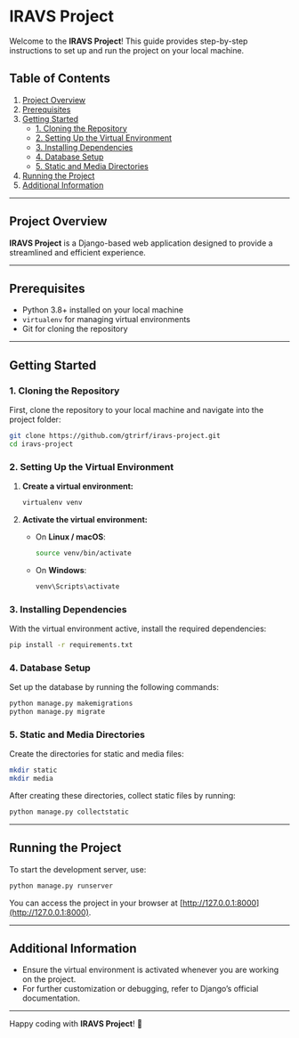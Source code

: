 # IRAVS Project

Welcome to the **IRAVS Project**! This guide provides step-by-step instructions to set up and run the project on your local machine.

## Table of Contents
1. [Project Overview](#project-overview)
2. [Prerequisites](#prerequisites)
3. [Getting Started](#getting-started)
    - [1. Cloning the Repository](#1-cloning-the-repository)
    - [2. Setting Up the Virtual Environment](#2-setting-up-the-virtual-environment)
    - [3. Installing Dependencies](#3-installing-dependencies)
    - [4. Database Setup](#4-database-setup)
    - [5. Static and Media Directories](#5-static-and-media-directories)
4. [Running the Project](#running-the-project)
5. [Additional Information](#additional-information)

---

## Project Overview

**IRAVS Project** is a Django-based web application designed to provide a streamlined and efficient experience. 

---

## Prerequisites

- Python 3.8+ installed on your local machine
- `virtualenv` for managing virtual environments
- Git for cloning the repository

---

## Getting Started

### 1. Cloning the Repository

First, clone the repository to your local machine and navigate into the project folder:

```bash
git clone https://github.com/gtrirf/iravs-project.git
cd iravs-project
```

### 2. Setting Up the Virtual Environment

1. **Create a virtual environment:**

   ```bash
   virtualenv venv
   ```

2. **Activate the virtual environment:**

   - On **Linux / macOS**:

     ```bash
     source venv/bin/activate
     ```

   - On **Windows**:

     ```bash
     venv\Scripts\activate
     ```

### 3. Installing Dependencies

With the virtual environment active, install the required dependencies:

```bash
pip install -r requirements.txt
```

### 4. Database Setup

Set up the database by running the following commands:

```bash
python manage.py makemigrations
python manage.py migrate
```

### 5. Static and Media Directories

Create the directories for static and media files:

```bash
mkdir static
mkdir media
```

After creating these directories, collect static files by running:

```bash
python manage.py collectstatic
```

---

## Running the Project

To start the development server, use:

```bash
python manage.py runserver
```

You can access the project in your browser at [http://127.0.0.1:8000](http://127.0.0.1:8000).

---

## Additional Information

- Ensure the virtual environment is activated whenever you are working on the project.
- For further customization or debugging, refer to Django’s official documentation.

---

Happy coding with **IRAVS Project**! 🎉
